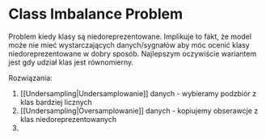 # Class Imbalance Problem
Problem kiedy klasy są niedoreprezentowane. Implikuje to fakt, że model może nie mieć wystarczających danych/sygnałów aby móc ocenić klasy niedoreprezentowane w dobry sposób. Najlepszym oczywiście wariantem jest gdy udział klas jest równomierny.

Rozwiązania:
1. [[Undersampling|Undersamplowanie]] danych - wybieramy podzbiór z klas bardziej licznych
2. [[Undersampling|Oversamplowanie]] danych - kopiujemy obserawcje z klas niedoreprezentowanych
3. 